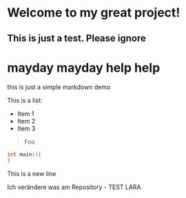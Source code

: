 # Welcome to my great project!

## This is just a test. Please ignore
# mayday mayday help help 

this is just a simple markdown demo

This is a list:
* Item 1
* Item 2
* Item 3

>Foo

```C
int main(){
}
```

This is a new line

Ich verändere was am Repository - TEST LARA